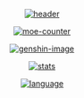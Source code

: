 <div align='center'>

[![header]][home]

[![moe-counter]][home]

[![genshin-image]][genshin-link]

[![stats]][home]

[![language]][home]

</div>

[home]: https://github.com/RealHeart

[header]: https://capsule-render.vercel.app/api?type=Waving&color=timeGradient&height=120&text=真心(RealHeart)&fontSize=45
[moe-counter]: https://count.getloli.com/get/@RealHeart?theme=rule34

[stats]: https://github-readme-stats.vercel.app/api?username=RealHeart&locale=cn&show_icons=true&include_all_commits=true&theme=transparent&hide_border=true
[language]: https://github-readme-stats.vercel.app/api/top-langs?username=RealHeart&locale=cn&show_icons=true&theme=transparent&card_width=470&hide_border=true

[genshin-image]: https://genshin-card.himiku.com/rand/75006841.png
[genshin-link]: https://enka.network/u/100838389
